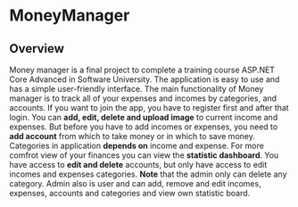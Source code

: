 # MoneyManager
## Overview
Money manager is a final project to complete a training course ASP.NET Core Advanced in Software University. The application is easy to use and has a simple user-friendly interface. The main functionality of Money manager is to track all of your expenses and incomes by categories, and accounts. If you want to join the app, you have to register first and after that login. You can **add, edit, delete and upload image** to current income and expenses. But before you have to add incomes or expenses, you need to **add account** from which to take money or in which to save money. Categories in application **depends on** income and expense. For more comfrot view of your finances you can view the **statistic dashboard**. You have access to **edit and delete** accounts, but only have access to edit incomes and expenses categories. **Note** that the admin only can delete any category. Admin also is user and can add, remove and edit incomes, expenses, accounts and categories and view own statistic board.
